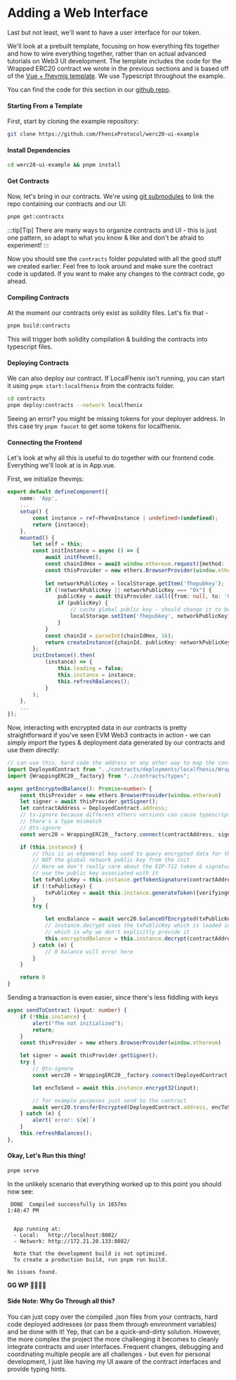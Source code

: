 # Adding a Web Interface

Last but not least, we'll want to have a user interface for our token.&#x20;

We'll look at a prebuilt template, focusing on how everything fits together and how to wire everything together, rather than on actual advanced tutorials on Web3 UI development. The template includes the code for the Wrapped ERC20 contract we wrote in the previous sections and is based off of the [Vue + fhevmjs template](https://github.com/FhenixProtocol/fhevmjs-vue-template). We use Typescript throughout the example.

You can find the code for this section in our [github repo](https://github.com/FhenixProtocol/werc20-ui-example).

#### Starting From a Template

First, start by cloning the example repository:

```bash
git clone https://github.com/FhenixProtocol/werc20-ui-example
```

#### Install Dependencies

```bash
cd werc20-ui-example && pnpm install
```

#### Get Contracts

Now, let's bring in our contracts. We're using [git submodules](https://git-scm.com/book/en/v2/Git-Tools-Submodules) to link the repo containing our contracts and our UI:

```bash
pnpm get:contracts
```

:::tip[Tip]
There are many ways to organize contracts and UI - this is just one pattern, so adapt to what you know & like and don't be afraid to experiment!
:::

Now you should see the `contracts` folder populated with all the good stuff we created earlier. Feel free to look around and make sure the contract code is updated. If you want to make any changes to the contract code, go ahead.

#### Compiling Contracts

At the moment our contracts only exist as solidity files. Let's fix that -

```bash
pnpm build:contracts
```

This will trigger both solidity compilation & building the contracts into typescript files.

#### Deploying Contracts

We can also deploy our contract. If LocalFhenix isn't running, you can start it using `pnpm start:localfhenix` from the contracts folder.

```bash
cd contracts
pnpm deploy:contracts --network localfhenix
```

Seeing an error? you might be missing tokens for your deployer address. In this case try `pnpm faucet` to get some tokens for localfhenix.

#### Connecting the Frontend

Let's look at why all this is useful to do together with our frontend code. Everything we'll look at is in App.vue.

First, we initialize fhevmjs:

```typescript
export default defineComponent({
    name: 'App',
    ...
    setup() {
        const instance = ref<FhevmInstance | undefined>(undefined);
        return {instance};
    },
    mounted() {
        let self = this;
        const initInstance = async () => {
            await initFhevm();
            const chainIdHex = await window.ethereum.request({method: 'eth_chainId'});
            const thisProvider = new ethers.BrowserProvider(window.ethereum)
    
            let networkPublicKey = localStorage.getItem('fhepubkey');
            if (!networkPublicKey || networkPublicKey === "0x") {
                publicKey = await thisProvider.call({from: null, to: '0x0000000000000000000000000000000000000044'});
                if (publicKey) {
                    // cache global public key - should change it to be per chain-id
                    localStorage.setItem('fhepubkey', networkPublicKey);
                }
            }
            const chainId = parseInt(chainIdHex, 16);
            return createInstance({chainId, publicKey: networkPublicKey});
        };
        initInstance().then(
            (instance) => {
                this.loading = false;
                this.instance = instance;
                this.refreshBalances();
            }
        );
    },
    ...
});
```

Now, interacting with encrypted data in our contracts is pretty straightforward if you've seen EVM Web3 contracts in action - we can simply import the types & deployment data generated by our contracts and use them directly:

```typescript
// can use this, hard code the address or any other way to map the contract address
import DeployedContract from "../contracts/deployments/localfhenix/WrappingERC20.json";
import {WrappingERC20__factory} from "../contracts/types";

async getEncryptedBalance(): Promise<number> {
    const thisProvider = new ethers.BrowserProvider(window.ethereum)
    let signer = await thisProvider.getSigner();
    let contractAddress = DeployedContract.address;
    // ts-ignore because different ethers versions can cause typescript to think 
    // there's a type mismatch
    // @ts-ignore
    const werc20 = WrappingERC20__factory.connect(contractAddress, signer)

    if (this.instance) {
        // this is an ehpemeral key used to query encrypted data for the user
        // NOT the global network public key from the init
        // Here we don't really care about the EIP-712 token & signature, we just want to 
        // use the public key associated with it
        let txPublicKey = this.instance.getTokenSignature(contractAddress)?.publicKey;
        if (!txPublicKey) {
            txPublicKey = await this.instance.generateToken({verifyingContract: contractAddress}).publicKey;
        }
        try {
  
            let encBalance = await werc20.balanceOfEncrypted(txPublicKey);
            // instance.decrypt uses the txPublicKey which is loaded internally
            // which is why we don't explicitly provide it
            this.encryptedBalance = this.instance.decrypt(contractAddress, encBalance);
        } catch (e) {
            // 0 balance will error here
        }
    }

    return 0
}
```

Sending a transaction is even easier, since there's less fiddling with keys

```typescript
async sendToContract (input: number) {
    if (!this.instance) {
        alert("fhe not initialized");
        return;
    }
    const thisProvider = new ethers.BrowserProvider(window.ethereum)

    let signer = await thisProvider.getSigner();
    try {
        // @ts-ignore
        const werc20 = WrappingERC20__factory.connect(DeployedContract.address, signer)

        let encToSend = await this.instance.encrypt32(input);

        // for example purposes just send to the contract
        await werc20.transferEncrypted(DeployedContract.address, encToSend);
    } catch (e) {
        alert(`error: ${e}`)
    }
    this.refreshBalances();
},
```

#### Okay, Let's Run this thing!

```bash
pnpm serve
```

In the unlikely scenario that everything worked up to this point you should now see:

```
 DONE  Compiled successfully in 1657ms                                                            1:48:47 PM


  App running at:
  - Local:   http://localhost:8082/
  - Network: http://172.21.20.133:8082/

  Note that the development build is not optimized.
  To create a production build, run pnpm run build.

No issues found.
```

**GG WP** :tada::tada::tada::tada:

#### Side Note: Why Go Through all this?

You can just copy over the compiled .json files from your contracts, hard code deployed addresses (or pass them through environment variables) and be done with it! Yep, that can be a quick-and-dirty solution. However, the more complex the project the more challenging it becomes to cleanly integrate contracts and user interfaces. Frequent changes, debugging and coordinating multiple people are all challenges - but even for personal development, I just like having my UI aware of the contract interfaces and provide typing hints. &#x20;
